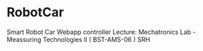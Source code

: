# RobotCar
Smart Robot Car Webapp controller Lecture: Mechatronics Lab - Meassuring Technologies II ( BST-AMS-06 ) SRH
